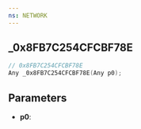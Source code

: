 ```yaml
---
ns: NETWORK
---
```

## _0x8FB7C254CFCBF78E

```c
// 0x8FB7C254CFCBF78E
Any _0x8FB7C254CFCBF78E(Any p0);
```

## Parameters
* **p0**:

